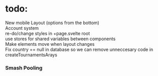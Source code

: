 # todo:

New mobile Layout (options from the bottom) \
Account system \
re-do/change styles in +page.svelte root \
use stores for shared variables between components \
Make elements move when layout changes \
Fix country == null in database so we can remove unneccesary code in createTournamentsArays

### Smash Pooling

